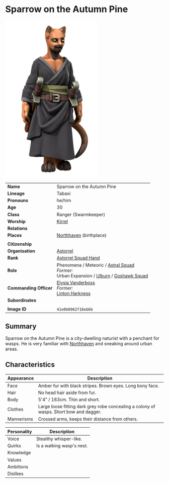 # Sparrow on the Autumn Pine

<img src="https://raw.githubusercontent.com/jesskelsall/astarus-images/main/people/portraits/41e0b0962f18eb6b.png" height="500" />

|||
| --- | --- |
| **Name** | Sparrow on the Autumn Pine | character.3
| **Lineage** | Tabaxi |
| **Pronouns** | he/him |
| **Age** | 30 |
| **Class** | Ranger (Swarmkeeper) |
| **Worship** | [Kirrel](../gods/deities/kirrel.md) |
| **Relations** | |
| **Places** | [Northhaven](../places/cities/northhaven.md) (birthplace) |
|||
| **Citizenship** | |
| **Organisation** | [Astorrel](../organisations/astorrel/astorrel.md) |
| **Rank** | [Astorrel Squad Hand](../organisations/astorrel/ranks/astorrel-squad-hand.md) |
| **Role** | Phenomena / Meteoric / [Astral Squad](../organisations/astorrel/squads/astral-squad.md)<br>*Former:*<br>Urban Expansion / [Ulburn](../places/villages/ulburn.md) / [Goshawk Squad](../organisations/astorrel/squads/goshawk-squad.md) |
| **Commanding Officer** | [Elysia Vanderboss](elysia-vanderboss.md)<br>*Former:*<br>[Linton Harkness](linton-harkness.md) |
| **Subordinates** | |
|||
| **Image ID** | `41e0b0962f18eb6b` |

## Summary

Sparrow on the Autumn Pine is a city-dwelling naturist with a penchant for wasps. He is very familiar with [Northhaven](../places/cities/northhaven.md) and sneaking around urban areas.

## Characteristics

| Appearance | Description |
| --- | --- |
| Face | Amber fur with black stripes. Brown eyes. Long bony face. |
| Hair | No head hair aside from fur. |
| Body | 5'4" / 163cm. Thin and short. |
| Clothes | Large loose fitting dark grey robe concealing a colony of wasps. Short bow and dagger. |
| Mannerisms | Crossed arms, keeps their distance from others. |

| Personality | Description |
| --- | --- |
| Voice | Stealthy whisper-like. |
| Quirks | Is a walking wasp's nest. |
| Knowledge | |
| Values | |
| Ambitions | |
| Dislikes | |
